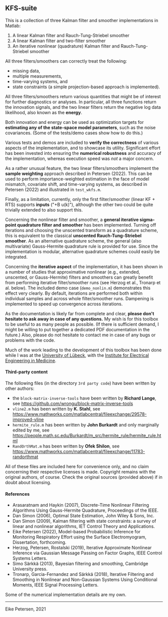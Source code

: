 ## KFS-suite

This is a collection of three Kalman filter and smoother implementations in Matlab:
1) A linear Kalman filter and Rauch-Tung-Striebel smoother
2) A linear Kalman filter and two-filter smoother
3) An iterative nonlinear (quadrature) Kalman filter and Rauch-Tung-Striebel smoother

All three filters/smoothers can correctly treat the following:
- missing data,
- multiple measurements,
- time-varying systems, and
- state constraints (a simple projection-based approach is implemented).

All three filters/smoothers return various quantities that might be of interest for further diagnostics or analyses.
In particular, all three functions return the innovation signals, and the two linear filters return the negative log data likelihood, also known as the **energy**.

Both innovation and energy can be used as optimization targets for **estimating any of the state-space model parameters**, such as the noise covariances.
(Some of the tests/demo cases show how to do this.)

Various tests and demos are included to **verify the correctness** of various aspects of the implementation, and to showcase its utility.
Significant effort has been invested into ensuring the **numerical robustness** and accuracy of the implementation, whereas execution speed was *not* a major concern.

As a rather unusual feature, the two linear filters/smoothers implement the **sample weighting** approach described in Petersen (2022). 
This can be used to perform importance-weighted estimation in the face of model mismatch, covariate shift, and time-varying systems, as described in Petersen (2022) and illustrated in `test_wkfs.m`.

Finally, as a limitation, currently, only the first filter/smoother (linear KF + RTS) supports **inputs** ("+B u(k)"), although the other two could be quite trivially extended to also support this.

Concerning the nonlinear filter and smoother, a **general iterative sigma-point quadrature filter and smoother** has been implemented.
Turning off iterations and choosing the unscented transform as a quadrature scheme, this is equivalent to the classical **unscented Rauch-Tung-Striebel smoother**.
As an alternative quadrature scheme, the general (also multivariate) Gauss-Hermite quadrature rule is provided for use.
Since the implementation is modular, alternative quadrature schemes could easily be integrated.

Concerning the **iterative aspect** of the implementation, it has been shown in a number of studies that approximative nonlinear (e.g., extended, unscented, or Gauss-Hermite) filters and smoothers can greatly benefit from performing iterative filter/smoother runs (see Herzog et al., Tronarp et al. below).
The included demo case (`demo_nonlin.m`)  demonstrates this effect very clearly.
By default, iterations are performed both within individual samples and across whole filter/smoother runs. 
Dampening is implemented to speed up convergence across iterations.

As the documentation is likely far from complete and clear, **please don't hesitate to ask away in case of any questions.**
My wish is for this toolbox to be useful to as many people as possible.
(If there is sufficient demand, I might be willing to put together a dedicated PDF documentation in the future.)
Also, please do not hesitate to contact me in case of any bugs or problems with the code.

Much of the work leading to the development of this toolbox has been done while I was at the [University of Lübeck](https://www.uni-luebeck.de/en/university/university.html), with the [Institute for Electrical Engineering in Medicine](https://www.ime.uni-luebeck.de/institute.html).

#### Third-party content
The following files (in the directory `3rd party code`) have been written by other authors:
- the `block-matrix-inverse-tools` have been written by **Richard Lange**, see https://github.com/wrongu/block-matrix-inverse-tools
- `vline2.m` has been written by **K. Stahl**, see https://www.mathworks.com/matlabcentral/fileexchange/29578-improved-vline
- `hermite_rule.m` has been written by **John Burkardt** and only marginally edited by me, see https://people.math.sc.edu/Burkardt/m_src/hermite_rule/hermite_rule.html
- `RandOrthMat.m` has been written by **Ofek Shilon**, see https://www.mathworks.com/matlabcentral/fileexchange/11783-randorthmat

All of these files are included here for convenience only, and no claim concerning their respective licenses is made.
Copyright remains with the original authors, of course.
Check the original sources (provided above) if in doubt about licensing.


#### References
- Arasaratnam and Haykin (2007), Discrete-Time Nonlinear Filtering Algorithms Using Gauss-Hermite Quadrature, Proceedings of the IEEE.
- Dan Simon (2006), Optimal State Estimation, John Wiley & Sons, Inc.
- Dan Simon (2009), Kalman filtering with state constraints: a survey of linear and nonlinear algorithms, IET Control Theory and Applications.
- Eike Petersen (2022), Model-based Probabilistic Inference for Monitoring Respiratory Effort using the Surface Electromyogram, Dissertation, forthcoming.
- Herzog, Petersen, Rostalski (2019), Iterative Approximate Nonlinear Inference via Gaussian Message Passing on Factor Graphs, IEEE Control Systems Letters.
- Simo Särkkä (2013), Bayesian filtering and smoothing, Cambridge University press.
- Tronarp, Garcia-Fernandez and Särkkä (2018), Iterative Filtering and Smoothing in Nonlinear and Non-Gaussian Systems Using Conditional Moments, IEEE Signal Processing Letters.

Some of the numerical implementation details are my own.


----
Eike Petersen, 2021

